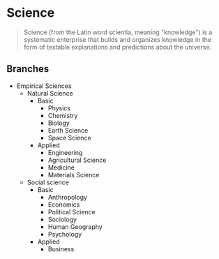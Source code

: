 # Science

> Science (from the Latin word scientia, meaning "knowledge") is a systematic enterprise that builds and organizes knowledge in the form of testable explanations 
> and predictions about the universe.

## Branches

- Empirical Sciences
  - Natural Science
    - Basic
      - Physics
      - Chemistry
      - Biology
      - Earth Science
      - Space Science
    - Applied
      - Engineering
      - Agricultural Science
      - Medicine
      - Materials Science
  - Social science
    - Basic
      - Anthropology
      - Economics
      - Political Science
      - Sociology
      - Human Geography
      - Psychology   
    - Applied
      - Business    
